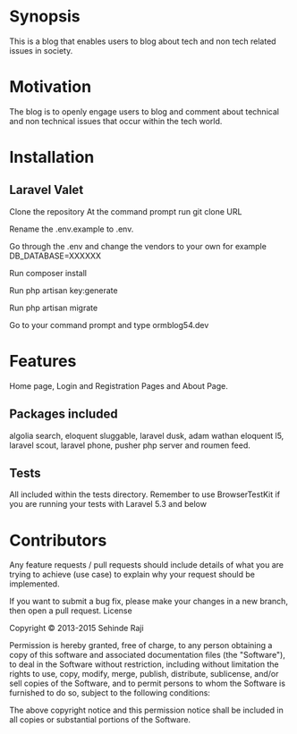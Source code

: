 # Synopsis

This is a blog that enables users to blog about tech and non tech related issues in society.

# Motivation

The blog is to openly engage users to blog and comment about technical and non technical issues that occur within the tech world.

# Installation

## Laravel Valet

Clone the repository
At the command prompt run git clone URL

Rename the .env.example to .env.

Go through the .env and change the vendors to your own for example DB_DATABASE=XXXXXX

Run composer install

Run php artisan key:generate

Run php artisan migrate 

Go to your command prompt and type ormblog54.dev


# Features

Home page, Login and Registration Pages and About Page.

## Packages included

algolia search,  eloquent sluggable, laravel dusk, adam wathan eloquent l5, laravel scout, laravel phone, pusher php server and roumen feed.

## Tests 
All included within the tests directory. Remember to use BrowserTestKit if you are running your tests with Laravel 5.3 and below

# Contributors

Any feature requests / pull requests should include details of what you are trying to achieve (use case) to explain why your request should be implemented.

If you want to submit a bug fix, please make your changes in a new branch, then open a pull request. License

Copyright © 2013-2015 Sehinde Raji

Permission is hereby granted, free of charge, to any person obtaining a copy of this software and associated documentation files (the "Software"), to deal in the Software without restriction, including without limitation the rights to use, copy, modify, merge, publish, distribute, sublicense, and/or sell copies of the Software, and to permit persons to whom the Software is furnished to do so, subject to the following conditions:

The above copyright notice and this permission notice shall be included in all copies or substantial portions of the Software.



